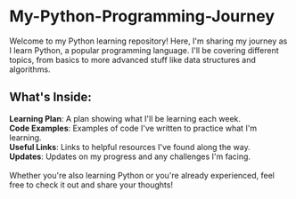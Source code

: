 # My-Python-Programming-Journey
Welcome to my Python learning repository! Here, I'm sharing my journey as I learn Python, a popular programming language. I'll be covering different topics, from basics to more advanced stuff like data structures and algorithms.

## What's Inside:

__Learning Plan__: A plan showing what I'll be learning each week.\
__Code Examples__: Examples of code I've written to practice what I'm learning.\
__Useful Links__: Links to helpful resources I've found along the way.\
__Updates__: Updates on my progress and any challenges I'm facing.\
\
Whether you're also learning Python or you're already experienced, feel free to check it out and share your thoughts!
